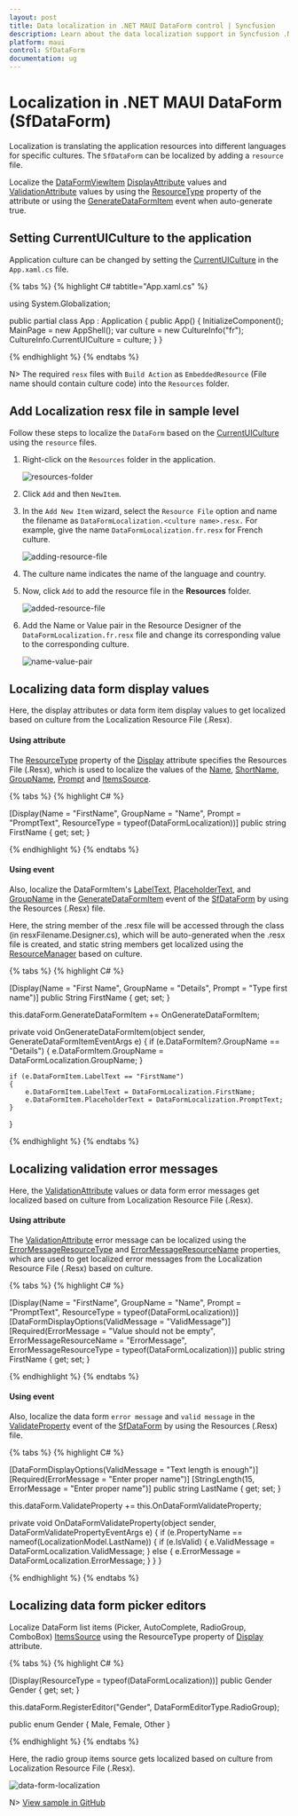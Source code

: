 ```yaml
---
layout: post
title: Data localization in .NET MAUI DataForm control | Syncfusion
description: Learn about the data localization support in Syncfusion .NET MAUI DataForm(SfDataForm) control in mobile and desktop applications from a single shared codebase.
platform: maui
control: SfDataForm
documentation: ug
---
```


# Localization in .NET MAUI DataForm (SfDataForm)

Localization is translating the application resources into different languages for specific cultures. The `SfDataForm` can be localized by adding a `resource` file.

Localize the [DataFormViewItem](https://help.syncfusion.com/cr/maui/Syncfusion.Maui.DataForm.DataFormViewItem.html) [DisplayAttribute](https://help.syncfusion.com/maui/dataform/data-annotations#display-attribute) values and [ValidationAttribute](https://help.syncfusion.com/maui/dataform/data-annotations#validation-attribute) values by using the [ResourceType](https://learn.microsoft.com/en-us/dotnet/api/system.componentmodel.dataannotations.displayattribute.resourcetype?view=net-7.0#system-componentmodel-dataannotations-displayattribute-resourcetype) property of the attribute or using the [GenerateDataFormItem](https://help.syncfusion.com/cr/maui/Syncfusion.Maui.DataForm.SfDataForm.html#Syncfusion_Maui_DataForm_SfDataForm_GenerateDataFormItem) event when auto-generate true.

## Setting CurrentUICulture to the application

Application culture can be changed by setting the [CurrentUICulture](https://learn.microsoft.com/en-us/dotnet/api/system.globalization.cultureinfo.currentuiculture?view=net-7.0) in the `App.xaml.cs` file.

{% tabs %}
{% highlight C# tabtitle="App.xaml.cs" %}

using System.Globalization;

public partial class App : Application
{
    public App()
    {
        InitializeComponent();
        MainPage = new AppShell();
        var culture = new CultureInfo("fr");
        CultureInfo.CurrentUICulture = culture;
    }
}

{% endhighlight %}
{% endtabs %}

N> The required `resx` files with `Build Action` as `EmbeddedResource` (File name should contain culture code) into the `Resources` folder.

## Add Localization resx file in sample level

Follow these steps to localize the `DataForm` based on the [CurrentUICulture](https://learn.microsoft.com/en-us/dotnet/api/system.globalization.cultureinfo.currentuiculture?view=net-7.0) using the `resource` files.

1. Right-click on the `Resources` folder in the application.

    ![resources-folder](images/localization/resources-folder.png)

2. Click `Add` and then `NewItem`.
3. In the `Add New Item` wizard, select the `Resource File` option and name the filename as `DataFormLocalization.<culture name>.resx.` For example, give the name `DataFormLocalization.fr.resx` for French culture.

    ![adding-resource-file](images/localization/adding-resource-file.png)

4. The culture name indicates the name of the language and country.

5. Now, click `Add` to add the resource file in the **Resources** folder.

    ![added-resource-file](images/localization/added-resource-file.png)

6. Add the Name or Value pair in the Resource Designer of the `DataFormLocalization.fr.resx` file and change its corresponding value to the corresponding culture.
 
    ![name-value-pair](images/localization/name-value-pair.png)

## Localizing data form display values

Here, the display attributes or data form item display values to get localized based on culture from the Localization Resource File (.Resx).

#### Using attribute

The [ResourceType](https://learn.microsoft.com/en-us/dotnet/api/system.componentmodel.dataannotations.displayattribute.resourcetype?view=net-7.0#system-componentmodel-dataannotations-displayattribute-resourcetype) property of the [Display](https://learn.microsoft.com/en-us/dotnet/api/system.componentmodel.dataannotations.displayattribute?view=net-7.0) attribute specifies the Resources File (.Resx), which is used to localize the values of the [Name](https://learn.microsoft.com/en-us/dotnet/api/system.componentmodel.dataannotations.displayattribute.name?view=net-7.0#system-componentmodel-dataannotations-displayattribute-name), [ShortName](https://learn.microsoft.com/en-us/dotnet/api/system.componentmodel.dataannotations.displayattribute.shortname?view=net-7.0#system-componentmodel-dataannotations-displayattribute-shortname), [GroupName](https://learn.microsoft.com/en-us/dotnet/api/system.componentmodel.dataannotations.displayattribute.groupname?view=net-7.0), [Prompt](https://learn.microsoft.com/en-us/dotnet/api/system.componentmodel.dataannotations.displayattribute.prompt?view=net-7.0) and [ItemsSource](https://help.syncfusion.com/cr/maui/Syncfusion.Maui.DataForm.DataFormListItem.html?tabs=tabid-1#Syncfusion_Maui_DataForm_DataFormListItem_ItemsSource).

{% tabs %}
{% highlight C# %}

[Display(Name = "FirstName", GroupName = "Name", Prompt = "PromptText", ResourceType = typeof(DataFormLocalization))]
public string FirstName {​ get; set; }​

{% endhighlight %}
{% endtabs %}

#### Using event

Also, localize the DataFormItem's [LabelText](https://help.syncfusion.com/cr/maui/Syncfusion.Maui.DataForm.DataFormItem.html#Syncfusion_Maui_DataForm_DataFormItem_LabelText), [PlaceholderText](https://help.syncfusion.com/cr/maui/Syncfusion.Maui.DataForm.DataFormItem.html#Syncfusion_Maui_DataForm_DataFormItem_PlaceholderText), and [GroupName](https://help.syncfusion.com/cr/maui/Syncfusion.Maui.DataForm.DataFormItem.html#Syncfusion_Maui_DataForm_DataFormItem_GroupName) in the [GenerateDataFormItem](https://help.syncfusion.com/cr/maui/Syncfusion.Maui.DataForm.SfDataForm.html#Syncfusion_Maui_DataForm_SfDataForm_GenerateDataFormItem) event of the [SfDataForm](https://help.syncfusion.com/cr/maui/Syncfusion.Maui.DataForm.SfDataForm.html) by using the Resources (.Resx) file.

Here, the string member of the .resx file will be accessed through the class (in resxFilename.Designer.cs), which will be auto-generated when the .resx file is created, and static string members get localized using the [ResourceManager](https://learn.microsoft.com/en-us/dotnet/api/system.resources.resourcemanager.getstring?view=net-7.0) based on culture.

{% tabs %}
{% highlight C# %}

[Display(Name = "First Name", GroupName = "Details", Prompt = "Type first name")]
public String FirstName { get; set; }

this.dataForm.GenerateDataFormItem += OnGenerateDataFormItem;

private void OnGenerateDataFormItem(object sender, GenerateDataFormItemEventArgs e)
{
    if (e.DataFormItem?.GroupName == "Details")
    {
        e.DataFormItem.GroupName = DataFormLocalization.GroupName;
    }

    if (e.DataFormItem.LabelText == "FirstName")
    {
        e.DataFormItem.LabelText = DataFormLocalization.FirstName;
        e.DataFormItem.PlaceholderText = DataFormLocalization.PromptText;
    }
}

{% endhighlight %}
{% endtabs %}

## Localizing validation error messages

Here, the [ValidationAttribute](https://help.syncfusion.com/maui/dataform/data-annotations#validation-attribute) values or data form error messages get localized based on culture from Localization Resource File (.Resx).

#### Using attribute

The [ValidationAttribute](https://help.syncfusion.com/maui/dataform/data-annotations#validation-attribute) error message can be localized using the [ErrorMessageResourceType](https://docs.microsoft.com/en-us/dotnet/api/system.componentmodel.dataannotations.validationattribute.errormessageresourcetype?redirectedfrom=MSDN&view=net-5.0#System_ComponentModel_DataAnnotations_ValidationAttribute_ErrorMessageResourceType ) and [ErrorMessageResourceName](https://docs.microsoft.com/en-us/dotnet/api/system.componentmodel.dataannotations.validationattribute.errormessageresourcetype?redirectedfrom=MSDN&view=net-5.0#System_ComponentModel_DataAnnotations_ValidationAttribute_ErrorMessageResourceType )  properties, which are used to get localized error messages from the Localization Resource File (.Resx) based on culture.

{% tabs %}
{% highlight C# %}

[Display(Name = "FirstName", GroupName = "Name", Prompt = "PromptText", ResourceType = typeof(DataFormLocalization))]
[DataFormDisplayOptions(ValidMessage = "ValidMessage")]
[Required(ErrorMessage = "Value should not be empty", ErrorMessageResourceName = "ErrorMessage", ErrorMessageResourceType = typeof(DataFormLocalization))]
public string FirstName { get; set; }

{% endhighlight %}
{% endtabs %}

#### Using event

Also, localize the data form `error message` and `valid message` in the [ValidateProperty](https://help.syncfusion.com/cr/maui/Syncfusion.Maui.DataForm.SfDataForm.html#Syncfusion_Maui_DataForm_SfDataForm_ValidateProperty) event of the [SfDataForm](https://help.syncfusion.com/cr/maui/Syncfusion.Maui.DataForm.SfDataForm.html) by using the Resources (.Resx) file.

{% tabs %}
{% highlight C# %}

[DataFormDisplayOptions(ValidMessage = "Text length is enough")]
[Required(ErrorMessage = "Enter proper name")]
[StringLength(15, ErrorMessage = "Enter proper name")]
public string LastName { get; set; }

this.dataForm.ValidateProperty += this.OnDataFormValidateProperty;

private void OnDataFormValidateProperty(object sender, DataFormValidatePropertyEventArgs e)
{
    if (e.PropertyName == nameof(LocalizationModel.LastName))
    {
        if (e.IsValid)
        {
            e.ValidMessage = DataFormLocalization.ValidMessage;
        }
        else
        {
            e.ErrorMessage = DataFormLocalization.ErrorMessage;
        }
    }
}

{% endhighlight %}
{% endtabs %}

## Localizing data form picker editors

Localize DataForm list items (Picker, AutoComplete, RadioGroup, ComboBox) [ItemsSource](https://help.syncfusion.com/cr/maui/Syncfusion.Maui.DataForm.DataFormListItem.html?tabs=tabid-1#Syncfusion_Maui_DataForm_DataFormListItem_ItemsSource) using the ResourceType property of [Display](https://learn.microsoft.com/en-us/dotnet/api/system.componentmodel.dataannotations.displayattribute?view=net-7.0) attribute.

{% tabs %}
{% highlight C# %}

[Display(ResourceType = typeof(DataFormLocalization))]
public Gender Gender { get; set; }

this.dataForm.RegisterEditor("Gender", DataFormEditorType.RadioGroup);

public enum Gender
{
    Male,
    Female,
    Other
}

{% endhighlight %}
{% endtabs %}

Here, the radio group items source gets localized based on culture from Localization Resource File (.Resx).

![data-form-localization](images/localization/localization.jpg)

N> [View sample in GitHub](https://github.com/SyncfusionExamples/maui-dataform/tree/master/Localization)